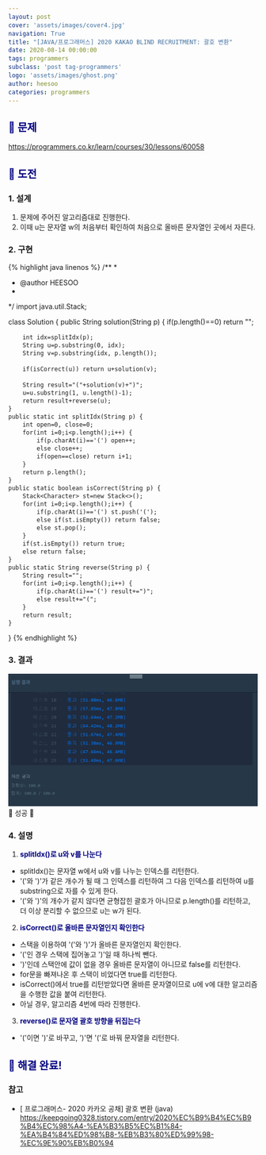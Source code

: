 ```yaml
---
layout: post
cover: 'assets/images/cover4.jpg'
navigation: True
title: "[JAVA/프로그래머스] 2020 KAKAO BLIND RECRUITMENT: 괄호 변환"
date: 2020-08-14 00:00:00
tags: programmers
subclass: 'post tag-programmers'
logo: 'assets/images/ghost.png'
author: heesoo
categories: programmers
---
```

## <span style="color:navy">👀 문제</span>
<https://programmers.co.kr/learn/courses/30/lessons/60058>

## <span style="color:navy">👊 도전</span>

### 1. 설계
1. 문제에 주어진 알고리즘대로 진행한다.
2. 이때 u는 문자열 w의 처음부터 확인하여 처음으로 올바른 문자열인 곳에서 자른다.

### 2. 구현 
{% highlight java linenos %}
/**
 *
 * @author HEESOO
 *
 */
import java.util.Stack;

class Solution {
    public String solution(String p) {
        if(p.length()==0) return "";
		
		int idx=splitIdx(p);
		String u=p.substring(0, idx);
		String v=p.substring(idx, p.length());
		
		if(isCorrect(u)) return u+solution(v);
		
		String result="("+solution(v)+")";
		u=u.substring(1, u.length()-1);
		return result+reverse(u);
    }
    public static int splitIdx(String p) {
		int open=0, close=0;
		for(int i=0;i<p.length();i++) {
			if(p.charAt(i)=='(') open++;
			else close++;
			if(open==close) return i+1;
		}
		return p.length();
	}
	public static boolean isCorrect(String p) {
		Stack<Character> st=new Stack<>();
		for(int i=0;i<p.length();i++) {
			if(p.charAt(i)=='(') st.push('(');
			else if(st.isEmpty()) return false;
			else st.pop();
		}
		if(st.isEmpty()) return true;
		else return false;
	}
	public static String reverse(String p) {
		String result="";
		for(int i=0;i<p.length();i++) {
			if(p.charAt(i)=='(') result+=")";
			else result+="(";
		}
		return result;
	}
}
{% endhighlight %}

### 3. 결과
![실행결과](./assets/images/200814_1.PNG)
🤟 성공 🤟

### 4. 설명
1. **<span style="color:navy">splitIdx()로 u와 v를 나눈다</span>**
- splitIdx()는 문자열 w에서 u와 v를 나누는 인덱스를 리턴한다.
- '('와 ')'가 같은 개수가 될 때 그 인덱스를 리턴하여 그 다음 인덱스를 리턴하여 u를 substring으로 자를 수 있게 한다.
- '('와 ')'의 개수가 같지 않다면 균형잡힌 괄호가 아니므로 p.length()를 리턴하고, 더 이상 분리할 수 없으므로 u는 w가 된다.

2. **<span style="color:navy">isCorrect()로 올바른 문자열인지 확인한다</span>**
- 스택을 이용하여 '('와 ')'가 올바른 문자열인지 확인한다.
- '('인 경우 스택에 집어놓고 ')'일 때 하나씩 뺀다.
- ')'인데 스택안에 값이 없을 경우 올바른 문자열이 아니므로 false를 리턴한다.
- for문을 빠져나온 후 스택이 비었다면 true를 리턴한다.
- isCorrect()에서 true를 리턴받았다면 올바른 문자열이므로 u에 v에 대한 알고리즘을 수행한 값을 붙여 리턴한다.
- 아닐 경우, 알고리즘 4번에 따라 진행한다.

3. **<span style="color:navy">reverse()로 문자열 괄호 방향을 뒤집는다</span>**
- '('이면 ')'로 바꾸고, ')'면 '('로 바꿔 문자열을 리턴한다.

## <span style="color:navy">👏 해결 완료!</span>

### 참고
- [ 프로그래머스- 2020 카카오 공채] 괄호 변환 (java) <https://keepgoing0328.tistory.com/entry/2020%EC%B9%B4%EC%B9%B4%EC%98%A4-%EA%B3%B5%EC%B1%84-%EA%B4%84%ED%98%B8-%EB%B3%80%ED%99%98-%EC%9E%90%EB%B0%94>
